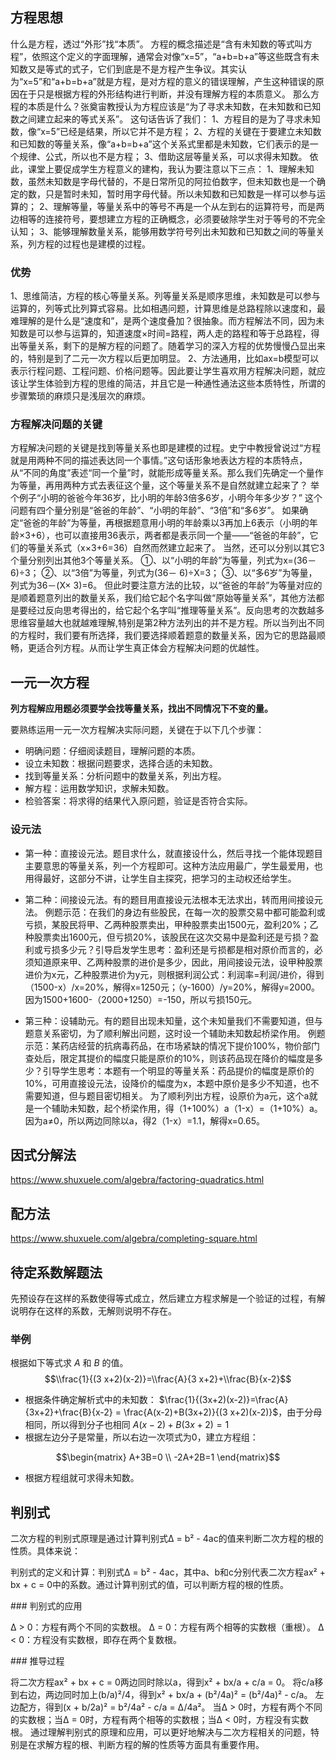 ## 方程思想
什么是方程，透过“外形”找“本质”。
方程的概念描述是“含有未知数的等式叫方程”，依照这个定义的字面理解，通常会对像“x=5”，“a+b=b+a”等这些既含有未知数又是等式的式子，它们到底是不是方程产生争议。其实认为“x=5”和“a+b=b+a”就是方程，是对方程的意义的错误理解，产生这种错误的原因在于只是根据方程的外形结构进行判断，并没有理解方程的本质意义。
那么方程的本质是什么？张奠宙教授认为方程应该是“为了寻求未知数，在未知数和已知数之间建立起来的等式关系”。
这句话告诉了我们：
1、方程目的是为了寻求未知数，像“x=5”已经是结果，所以它并不是方程；
2、方程的关键在于要建立未知数和已知数的等量关系，像“a+b=b+a”这个关系式里都是未知数，它们表示的是一个规律、公式，所以也不是方程；
3、借助这层等量关系，可以求得未知数。
依此，课堂上要促成学生方程意义的建构，我认为要注意以下三点：
1、理解未知数，虽然未知数是字母代替的，不是日常所见的阿拉伯数字，但未知数也是一个确定的数，只是暂时未知，暂时用字母代替。所以未知数和已知数是一样可以参与运算的；
2、理解等量，等量关系中的等号不再是一个从左到右的运算符号，而是两边相等的连接符号，要想建立方程的正确概念，必须要破除学生对于等号的不完全认知；
3、能够理解数量关系，能够用数学符号列出未知数和已知数之间的等量关系，列方程的过程也是建模的过程。

### 优势
1、思维简洁，方程的核心等量关系。列等量关系是顺序思维，未知数是可以参与运算的，列等式比列算式容易。比如相遇问题，计算思维是总路程除以速度和，最难理解的是什么是“速度和”，是两个速度叠加？很抽象。而方程解法不同，因为未知数是可以参与运算的，知道速度×时间=路程，两人走的路程和等于总路程，得出等量关系，剩下的是解方程的问题了。随着学习的深入方程的优势慢慢凸显出来的，特别是到了二元一次方程以后更加明显。
2、方法通用，比如ax=b模型可以表示行程问题、工程问题、价格问题等。因此要让学生喜欢用方程解决问题，就应该让学生体验到方程的思维的简洁，并且它是一种通性通法这些本质特性，所谓的步骤繁琐的麻烦只是浅层次的麻烦。

### 方程解决问题的关键
方程解决问题的关键是找到等量关系也即是建模的过程。史宁中教授曾说过“方程就是用两种不同的描述表达同一个事情。”这句话形象地表达方程的本质特点，从“不同的角度”表述“同一个量”时，就能形成等量关系。那么我们先确定一个量作为等量，再用两种方式去表征这个量，这个等量关系不是自然就建立起来了？
举个例子“小明的爸爸今年36岁，比小明的年龄3倍多6岁，小明今年多少岁？”
这个问题有四个量分别是“爸爸的年龄”、“小明的年龄”、“3倍”和“多6岁”。
如果确定“爸爸的年龄”为等量，再根据题意用小明的年龄乘以3再加上6表示（小明的年龄×3+6），也可以直接用36表示，两者都是表示同一个量——“爸爸的年龄”，它们的等量关系式（x×3+6=36）自然而然建立起来了。
当然，还可以分别以其它3个量分别列出其他3个等量关系。
①、以“小明的年龄”为等量，列式为x=(36－ 6)÷3；
②、以“3倍”为等量，列式为(36－ 6)÷X=3；
③、以“多6岁”为等量，列式为36－(X× 3)=6。
但此时要注意方法的比较，以“爸爸的年龄”为等量对应的是顺着题意列出的数量关系，我们给它起个名字叫做“原始等量关系”，其他方法都是要经过反向思考得出的，给它起个名字叫“推理等量关系”。反向思考的次数越多思维容量越大也就越难理解,特别是第2种方法列出的并不是方程。所以当列出不同的方程时，我们要有所选择，我们要选择顺着题意的数量关系，因为它的思路最顺畅，更适合列方程。从而让学生真正体会方程解决问题的优越性。

## 一元一次方程

**列方程解应用题必须要学会找等量关系，找出不同情况下不变的量。**

要熟练运用一元一次方程解决实际问题，关键在于以下几个步骤：

- 明确问题：仔细阅读题目，理解问题的本质。
- 设立未知数：根据问题要求，选择合适的未知数。
- 找到等量关系：分析问题中的数量关系，列出方程。
- 解方程：运用数学知识，求解未知数。
- 检验答案：将求得的结果代入原问题，验证是否符合实际。

### 设元法
- 第一种：直接设元法。题目求什么，就直接设什么，然后寻找一个能体现题目主要意思的等量关系，列一个方程即可。这种方法应用最广，学生最爱用，也用得最好，这部分不讲，让学生自主探究，把学习的主动权还给学生。

- 第二种：间接设元法。有的题目用直接设元法根本无法求出，转而用间接设元法。
例题示范：在我们的身边有些股民，在每一次的股票交易中都可能盈利或亏损，某股民将甲、乙两种股票卖出，甲种股票卖出1500元，盈利20%；乙种股票卖出1600元，但亏损20%，该股民在这次交易中是盈利还是亏损？盈利或亏损多少元？引导启发学生思考：盈利还是亏损都是相对原价而言的，必须知道原来甲、乙两种股票的进价是多少，因此，用间接设元法，设甲种股票进价为x元，乙种股票进价为y元，则根据利润公式：利润率=利润/进价，得到（1500-x）/x=20%，解得x=1250元；（y-1600）/y=20%，解得y=2000。因为1500+1600-（2000+1250）=-150，所以亏损150元。

- 第三种：设辅助元。有的题目出现未知量，这个未知量我们不需要知道，但与题意关系密切，为了顺利解出问题，这时设一个辅助未知数起桥梁作用。
例题示范：某药店经营的抗病毒药品，在市场紧缺的情况下提价100%，物价部门查处后，限定其提价的幅度只能是原价的10%，则该药品现在降价的幅度是多少？引导学生思考：本题有一个明显的等量关系：药品提价的幅度是原价的10%，可用直接设元法，设降价的幅度为x，本题中原价是多少不知道，也不需要知道，但与题目密切相关。
为了顺利列出方程，设原价为a元，这个a就是一个辅助未知数，起个桥梁作用，得（1+100%）a（1-x）=（1+10%）a。因为a≠0，所以两边同除以a，得2（1-x）=1.1，解得x=0.65。
  
## 因式分解法

https://www.shuxuele.com/algebra/factoring-quadratics.html

## 配方法

https://www.shuxuele.com/algebra/completing-square.html

## 待定系数解题法

先预设存在这样的系数使得等式成立，然后建立方程求解是一个验证的过程，有解说明存在这样的系数，无解则说明不存在。

### 举例

根据如下等式求 $A$ 和 $B$ 的值。
$$\\frac{1}{(3 x+2)(x-2)}=\\frac{A}{3 x+2}+\\frac{B}{x-2}$$


+   根据条件确定解析式中的未知数： $\frac{1}{(3x+2)(x-2)}=\frac{A}{3x+2}+\frac{B}{x-2} = \frac{A(x-2)+B(3x+2)}{(3 x+2)(x-2)}$​，由于分母相同，所以得到分子也相同 $A(x-2)+B(3x+2)=1$
+   根据左边分子是常量，所以右边一次项式为0，建立方程组：

$$\begin{matrix}
A+3B=0 \\
-2A+2B=1 
\end{matrix}$$

+   根据方程组就可求得未知数。



## ‌‌判别式

二次方程的判别式原理‌是通过计算判别式Δ = b² - 4ac的值来判断二次方程的根的性质。具体来说：

‌判别式的定义和计算‌：判别式Δ = b² - 4ac，其中a、b和c分别代表二次方程ax² + bx + c = 0中的系数。通过计算判别式的值，可以判断方程的根的性质‌。

‌### 判别式的应用‌

‌Δ > 0‌：方程有两个不同的实数根。
‌Δ = 0‌：方程有两个相等的实数根（重根）。
‌Δ < 0‌：方程没有实数根，即存在两个复数根‌。

#‌## 推导过程‌

将二次方程ax² + bx + c = 0两边同时除以a，得到x² + bx/a + c/a = 0。
将c/a移到右边，两边同时加上(b/a)²/4，得到x² + bx/a + (b²/4a)² = (b²/4a)² - c/a。
左边配方，得到(x + b/2a)² = b²/4a² - c/a = Δ/4a²。
当Δ > 0时，方程有两个不同的实数根；当Δ = 0时，方程有两个相等的实数根；当Δ < 0时，方程没有实数根‌。
通过理解判别式的原理和应用，可以更好地解决与二次方程相关的问题，特别是在求解方程的根、判断方程的解的性质等方面具有重要作用。
